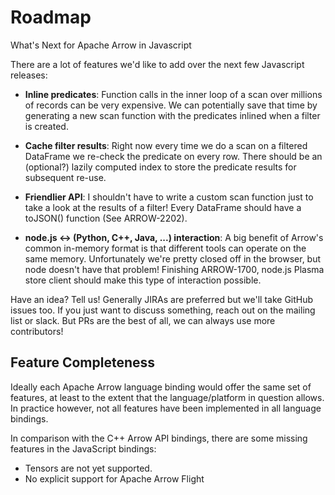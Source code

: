 # Roadmap

What's Next for Apache Arrow in Javascript

There are a lot of features we'd like to add over the next few Javascript releases:

- **Inline predicates**: Function calls in the inner loop of a scan over millions of records can be very expensive. We can potentially save that time by generating a new scan function with the predicates inlined when a filter is created.

- **Cache filter results**: Right now every time we do a scan on a filtered DataFrame we re-check the predicate on every row. There should be an (optional?) lazily computed index to store the predicate results for subsequent re-use.

- **Friendlier API**: I shouldn't have to write a custom scan function just to take a look at the results of a filter! Every DataFrame should have a toJSON() function (See ARROW-2202).

- **node.js ↔ (Python, C++, Java, ...) interaction**: A big benefit of Arrow's common in-memory format is that different tools can operate on the same memory. Unfortunately we're pretty closed off in the browser, but node doesn't have that problem! Finishing ARROW-1700, node.js Plasma store client should make this type of interaction possible.

Have an idea? Tell us! Generally JIRAs are preferred but we'll take GitHub issues too. If you just want to discuss something, reach out on the mailing list or slack. But PRs are the best of all, we can always use more contributors!

## Feature Completeness

Ideally each Apache Arrow language binding would offer the same set of features, at least to the extent that the language/platform in question allows. In practice however, not all features have been implemented in all language bindings.

In comparison with the C++ Arrow API bindings, there are some missing features in the JavaScript bindings:

- Tensors are not yet supported.
- No explicit support for Apache Arrow Flight
